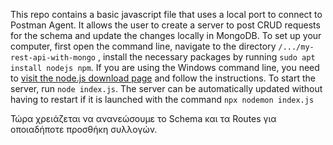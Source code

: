 This repo contains a basic javascript file that uses a local port to connect to Postman Agent. It allows the user to create a server to post CRUD requests for the schema and update the changes locally in MongoDB. To set up your computer, first open the command line, navigate to the directory ```/.../my-rest-api-with-mongo``` , install the necessary packages by running ```sudo apt install nodejs npm```. If you are using the Windows command line, you need to [visit the node.js download page](https://nodejs.org/en) and follow the instructions. To start the server, run ```node index.js```. The server can be automatically updated without having to restart if it is launched with the command ```npx nodemon index.js```

Τώρα χρειάζεται να ανανεώσουμε το Schema και τα Routes για οποιαδήποτε προσθήκη συλλογών.

